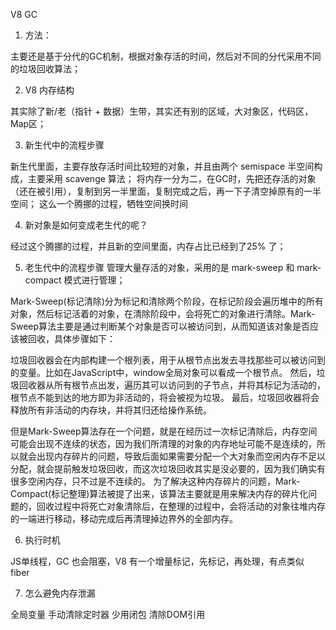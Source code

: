 V8 GC

1. 方法：

主要还是基于分代的GC机制，根据对象存活的时间，然后对不同的分代采用不同的垃圾回收算法；

2. V8 内存结构

其实除了新/老（指针 + 数据）生带，其实还有别的区域，大对象区，代码区，Map区；

3. 新生代中的流程步骤

  新生代里面，主要存放存活时间比较短的对象，并且由两个 semispace 半空间构成，主要采用 scavenge 算法；
将内存一分为二，在GC时，先把还存活的对象（还在被引用），复制到另一半里面，复制完成之后，再一下子清空掉原有的一半空间；
这么一个腾挪的过程，牺牲空间换时间

4. 新对象是如何变成老生代的呢？

经过这个腾挪的过程，并且新的空间里面，内存占比已经到了25% 了；

5. 老生代中的流程步骤
  管理大量存活的对象，采用的是 mark-sweep 和 mark-compact 模式进行管理；

Mark-Sweep(标记清除)分为标记和清除两个阶段，在标记阶段会遍历堆中的所有对象，然后标记活着的对象，在清除阶段中，会将死亡的对象进行清除。Mark-Sweep算法主要是通过判断某个对象是否可以被访问到，从而知道该对象是否应该被回收，具体步骤如下：

  垃圾回收器会在内部构建一个根列表，用于从根节点出发去寻找那些可以被访问到的变量。比如在JavaScript中，window全局对象可以看成一个根节点。
然后，垃圾回收器从所有根节点出发，遍历其可以访问到的子节点，并将其标记为活动的，根节点不能到达的地方即为非活动的，将会被视为垃圾。
最后，垃圾回收器将会释放所有非活动的内存块，并将其归还给操作系统。

  但是Mark-Sweep算法存在一个问题，就是在经历过一次标记清除后，内存空间可能会出现不连续的状态，因为我们所清理的对象的内存地址可能不是连续的，所以就会出现内存碎片的问题，导致后面如果需要分配一个大对象而空闲内存不足以分配，就会提前触发垃圾回收，而这次垃圾回收其实是没必要的，因为我们确实有很多空闲内存，只不过是不连续的。
为了解决这种内存碎片的问题，Mark-Compact(标记整理)算法被提了出来，该算法主要就是用来解决内存的碎片化问题的，回收过程中将死亡对象清除后，在整理的过程中，会将活动的对象往堆内存的一端进行移动，移动完成后再清理掉边界外的全部内存。

  
6. 执行时机

JS单线程，GC 也会阻塞，V8 有一个增量标记，先标记，再处理，有点类似 fiber

7. 怎么避免内存泄漏

全局变量
手动清除定时器
少用闭包
清除DOM引用


